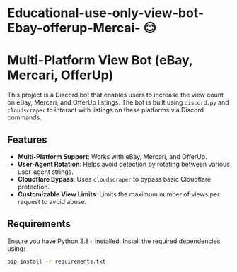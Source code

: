 # Educational-use-only-view-bot-Ebay-offerup-Mercai- 😊
# Multi-Platform View Bot (eBay, Mercari, OfferUp)

This project is a Discord bot that enables users to increase the view count on eBay, Mercari, and OfferUp listings. The bot is built using `discord.py` and `cloudscraper` to interact with listings on these platforms via Discord commands.

## Features
- **Multi-Platform Support**: Works with eBay, Mercari, and OfferUp.
- **User-Agent Rotation**: Helps avoid detection by rotating between various user-agent strings.
- **Cloudflare Bypass**: Uses `cloudscraper` to bypass basic Cloudflare protection.
- **Customizable View Limits**: Limits the maximum number of views per request to avoid abuse.

## Requirements

Ensure you have Python 3.8+ installed. Install the required dependencies using:
```bash
pip install -r requirements.txt


